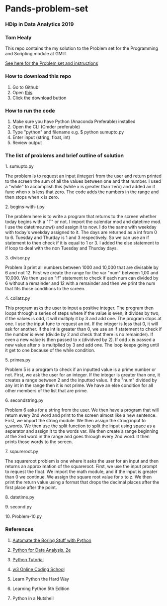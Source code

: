 # Pands-problem-set
### HDip in Data Analytics 2019 
### Tom Healy 

This repo contains the my solution to the Problem set for the Programming and Scripting module at GMIT.

[See here for the Problem set and instructions](https://github.com/ianmcloughlin/problems-pands-2019/raw/master/problems.pdf)

### How to download this repo
1. Go to Github
2. Open [this](https://github.com/tomhealy1/pands-problem-set)
3. Click the download button

### How to run the code
1. Make sure you have Python (Anaconda Preferable) installed
2. Open the CLI (Cmder preferable)
3. Type "python" and filename e.g. $ python sumupto.py
4. Enter input (string, float, int)
5. Review output

### The list of problems and brief outline of solution 
<p>1. sumupto.py</p> 
<p>The problem is to request an input (integer) from the user and return printed to the screen the sum of all the values between
   one and that number. I used a "while" to accomplish this (while x is greater than zero) and added an if func when x is less that zero. 
   The code adds the numbers in the range and then stops when x is zero.</p>
<p>2. begins-with-t.py</p>
<p>The problem here is to write a program that returns to the screen whether today begins with a "T" or not. I import the calendar mod and datetime mod. I use the datetime.now() and assign it to now. I do the same with weekday with today's weekday assigned to it. The days are returned as a int from 0 to 6. Tuesday and Thurday is 1 and 3 respectively. So we can use an if statement to then check if it is equal to 1 or 3. I added the else statement to if loop to deal with the non Tuesday and Thurday days.
<p>3. divisor.py</p>
<p>Problem 3 print all numbers between 1000 and 10,000 that are divisable by 6 and not 12. First we create the range for the var "num" between 1,00 and 10,000. We then use an "if" statement to check if each num can divided by 6 without a remainder and 12 with a remainder and then we print the num that fits those conditions to the screen.</p>
<p>4. collatz.py</p>
<p> This program asks the user to input a positive integer. The program then loops through a series of steps where if the value is even, it divides by two, if the values is odd, it will multiply it by 3 and add one. The program stops at one. I use the input func to request an int. If the integer is less that 0, it will ask for another. If the int is greater than 0, we use an if statement to check if the number is even (divide by 2 and check that there is no remainder). If even a new value is then passed to x (dividved by 2). If odd x is passed a new value after x is multplied by 3 and add one. The loop keeps going until it get to one because of the while condition.</p> 
<p>5. primes.py</p>
<p>Problem 5 is a program to check if an inputted value is a prime number or not. First, we ask the user for an integer. If the integer is greater than one, it creates a range between 2 and the inputted value. If the "num" divided by any int in the range then it is not prime. We have an else condition for all other members of the list that are prime.
<p>6. secondstring.py</p>
<p>Problem 6 asks for a string from the user. We then have a program that will return every 2nd word and print to the screen almost like a new sentence. First, we import the string module. We then assign the string input to y_words. We then use the split function to split the input using space as a separator and assign it to the words var. We then create a range beginning at the 2nd word in the range and goes through every 2nd word. It then prints those words to the screen.
<p>7. sqaureroot.py</p>
<p>The squareroot problem is one where it asks the user for an input and then returns an approximation of the squareroot. First, we use the input prompt to request the float. We import the math module, and if the input is greater than 0 we continue. We assign the square root value for x to z. We then print the return value using a format that drops the decimal places after the first place after the point. </p>
<p>8. datetime.py</p>
<p>9. second.py</p>
<p>10. Problem-10.py</p>

### References


1. [Automate the Boring Stuff with Python](https://automatetheboringstuff.com/)

2. [Python for Data Analysis, 2e](https://www.bookdepository.com/Python-for-Data-Analysis-2e-Wes-McKinney/9781491957660?redirected=true&utm_medium=Google&utm_campaign=Base1&utm_source=IE&utm_content=Python-for-Data-Analysis-2e&selectCurrency=EUR&w=AFFPAU96Q2VP05A80381&pdg=pla-104399445939:kwd-104399445939:cmp-711089934:adg-37476253379:crv-163904732377:pid-9781491957660:dev-c&gclid=CjwKCAiAiJPkBRAuEiwAEDXZZT72W6wFgoJjZ876F2c0lLHOjyhXNT-ybD4lmSzpbWpF6qrAi0zIDhoCDdMQAvD_BwE)

3. [Python Tutorial](https://docs.python.org/3/tutorial/)

4. [w3 Online Coding School](https://www.w3schools.com/python/default.asp)

5. Learn Python the Hard Way

6. Learning Python 5th Edition

7. Python in a Nutshell
